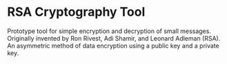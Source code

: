 # RSA Cryptography Tool
Prototype tool for simple encryption and decryption of small messages. Originally invented by Ron Rivest, Adi Shamir, and Leonard Adleman (RSA). An asymmetric method of data encryption using a public key and a private key.
